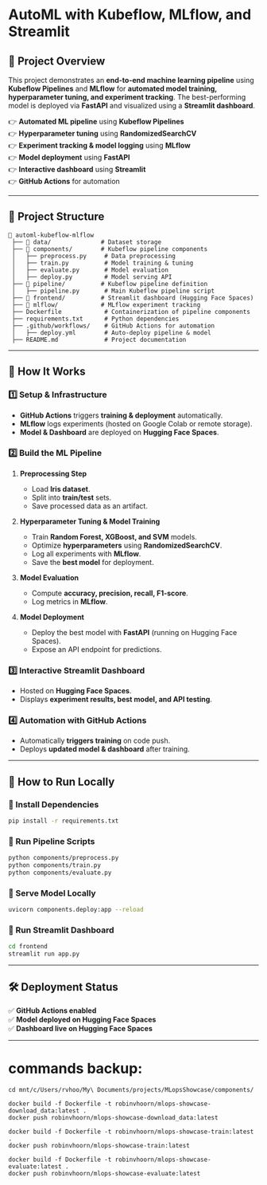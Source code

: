 # **AutoML with Kubeflow, MLflow, and Streamlit**  

## **📌 Project Overview**  
This project demonstrates an **end-to-end machine learning pipeline** using **Kubeflow Pipelines** and **MLflow** for **automated model training, hyperparameter tuning, and experiment tracking**. The best-performing model is deployed via **FastAPI** and visualized using a **Streamlit dashboard**.  

👉 **Automated ML pipeline** using **Kubeflow Pipelines**  
👉 **Hyperparameter tuning** using **RandomizedSearchCV**  
👉 **Experiment tracking & model logging** using **MLflow**  
👉 **Model deployment** using **FastAPI**  
👉 **Interactive dashboard** using **Streamlit**  
👉 **GitHub Actions** for automation  

---

## **📁 Project Structure**  

```
📂 automl-kubeflow-mlflow  
 ├── 📂 data/              # Dataset storage  
 ├── 📂 components/        # Kubeflow pipeline components  
 │   ├── preprocess.py     # Data preprocessing  
 │   ├── train.py          # Model training & tuning  
 │   ├── evaluate.py       # Model evaluation  
 │   ├── deploy.py         # Model serving API  
 ├── 📂 pipeline/          # Kubeflow pipeline definition  
 │   ├── pipeline.py       # Main Kubeflow pipeline script  
 ├── 📂 frontend/          # Streamlit dashboard (Hugging Face Spaces)  
 ├── 📂 mlflow/            # MLflow experiment tracking  
 ├── Dockerfile            # Containerization of pipeline components  
 ├── requirements.txt      # Python dependencies  
 ├── .github/workflows/    # GitHub Actions for automation  
 │   ├── deploy.yml        # Auto-deploy pipeline & model  
 ├── README.md             # Project documentation  
```  

---

## **🚀 How It Works**  

### **1️⃣ Setup & Infrastructure**  
- **GitHub Actions** triggers **training & deployment** automatically.  
- **MLflow** logs experiments (hosted on Google Colab or remote storage).  
- **Model & Dashboard** are deployed on **Hugging Face Spaces**.  

### **2️⃣ Build the ML Pipeline**  
1. **Preprocessing Step**  
   - Load **Iris dataset**.  
   - Split into **train/test** sets.  
   - Save processed data as an artifact.  

2. **Hyperparameter Tuning & Model Training**  
   - Train **Random Forest, XGBoost, and SVM** models.  
   - Optimize **hyperparameters** using **RandomizedSearchCV**.  
   - Log all experiments with **MLflow**.  
   - Save the **best model** for deployment.  

3. **Model Evaluation**  
   - Compute **accuracy, precision, recall, F1-score**.  
   - Log metrics in **MLflow**.  

4. **Model Deployment**  
   - Deploy the best model with **FastAPI** (running on Hugging Face Spaces).  
   - Expose an API endpoint for predictions.  

### **3️⃣ Interactive Streamlit Dashboard**  
- Hosted on **Hugging Face Spaces**.  
- Displays **experiment results, best model, and API testing**.  

### **4️⃣ Automation with GitHub Actions**  
- Automatically **triggers training** on code push.  
- Deploys **updated model & dashboard** after training.  

---

## **📌 How to Run Locally**  

### **🔹 Install Dependencies**  
```bash  
pip install -r requirements.txt  
```

### **🔹 Run Pipeline Scripts**  
```bash  
python components/preprocess.py  
python components/train.py  
python components/evaluate.py  
```

### **🔹 Serve Model Locally**  
```bash  
uvicorn components.deploy:app --reload  
```

### **🔹 Run Streamlit Dashboard**  
```bash  
cd frontend  
streamlit run app.py  
```

---

## **🛠️ Deployment Status**  
✅ **GitHub Actions enabled**  
✅ **Model deployed on Hugging Face Spaces**  
✅ **Dashboard live on Hugging Face Spaces**  

---



# commands backup:
```
cd mnt/c/Users/rvhoo/My\ Documents/projects/MLopsShowcase/components/

docker build -f Dockerfile -t robinvhoorn/mlops-showcase-download_data:latest .
docker push robinvhoorn/mlops-showcase-download_data:latest

docker build -f Dockerfile -t robinvhoorn/mlops-showcase-train:latest .
docker push robinvhoorn/mlops-showcase-train:latest

docker build -f Dockerfile -t robinvhoorn/mlops-showcase-evaluate:latest .
docker push robinvhoorn/mlops-showcase-evaluate:latest
```